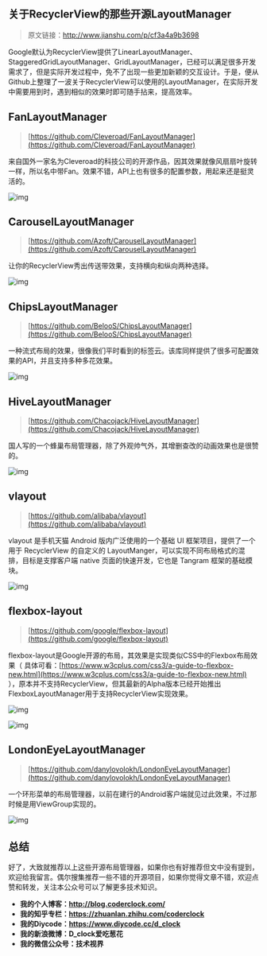 ## 关于RecyclerView的那些开源LayoutManager

> 原文链接：http://www.jianshu.com/p/cf3a4a9b3698

Google默认为RecyclerView提供了LinearLayoutManager、StaggeredGridLayoutManager、GridLayoutManager，已经可以满足很多开发需求了，但是实际开发过程中，免不了出现一些更加新颖的交互设计。于是，便从Github上整理了一波关于RecyclerView可以使用的LayoutManager，在实际开发中需要用到时，遇到相似的效果时即可随手拈来，提高效率。

## FanLayoutManager

> [https://github.com/Cleveroad/FanLayoutManager](https://github.com/Cleveroad/FanLayoutManager)

来自国外一家名为Cleveroad的科技公司的开源作品，因其效果就像风扇扇叶旋转一样，所以名中带Fan。效果不错，API上也有很多的配置参数，用起来还是挺灵活的。

![img](https://diycode.b0.upaiyun.com/photo/2017/b900c72687b8410b9181cac5ec33354c.gif)

## CarouselLayoutManager

> [https://github.com/Azoft/CarouselLayoutManager](https://github.com/Azoft/CarouselLayoutManager)

让你的RecyclerView秀出传送带效果，支持横向和纵向两种选择。

![img](https://diycode.b0.upaiyun.com/photo/2017/d936b099402d557a35ddbbdc3eee44f2.gif)

## ChipsLayoutManager

> [https://github.com/BelooS/ChipsLayoutManager](https://github.com/BelooS/ChipsLayoutManager)

一种流式布局的效果，很像我们平时看到的标签云。该库同样提供了很多可配置效果的API，并且支持多种多花效果。

![img](https://diycode.b0.upaiyun.com/photo/2017/64096b0169de6ee48172c9513f05d7fd.gif)

## HiveLayoutManager

> [https://github.com/Chacojack/HiveLayoutManager](https://github.com/Chacojack/HiveLayoutManager)

国人写的一个蜂巢布局管理器，除了外观帅气外，其增删查改的动画效果也是很赞的。

![img](https://diycode.b0.upaiyun.com/photo/2017/7dbaaeb6ba1dcccf77d969bc925531c5.gif)

## vlayout

> [https://github.com/alibaba/vlayout](https://github.com/alibaba/vlayout)

vlayout 是手机天猫 Android 版内广泛使用的一个基础 UI 框架项目，提供了一个用于 RecyclerView 的自定义的 LayoutManger，可以实现不同布局格式的混排，目标是支撑客户端 native 页面的快速开发，它也是 Tangram 框架的基础模块。

![img](https://diycode.b0.upaiyun.com/photo/2017/d8350faebc5d37475360d7a1797a9653.gif)

## flexbox-layout

> [https://github.com/google/flexbox-layout](https://github.com/google/flexbox-layout)

flexbox-layout是Google开源的布局，其效果是实现类似CSS中的Flexbox布局效果（ 具体可看：[https://www.w3cplus.com/css3/a-guide-to-flexbox-new.html](https://www.w3cplus.com/css3/a-guide-to-flexbox-new.html) ），原本并不支持RecyclerView，但其最新的Alpha版本已经开始推出FlexboxLayoutManager用于支持RecyclerView实现效果。

![img](https://diycode.b0.upaiyun.com/photo/2017/28c862e9e31e6dbe25442a4002ed3816.gif)

![img](https://diycode.b0.upaiyun.com/photo/2017/87ca3159a60c8f16588f5b5ce4654eb8.gif)

## LondonEyeLayoutManager

> [https://github.com/danylovolokh/LondonEyeLayoutManager](https://github.com/danylovolokh/LondonEyeLayoutManager)

一个环形菜单的布局管理器，以前在建行的Android客户端就见过此效果，不过那时候是用ViewGroup实现的。

![img](https://diycode.b0.upaiyun.com/photo/2017/b8de9aefbfeef8a60677dcf72134dec2.gif)

## 总结

好了，大致就推荐以上这些开源布局管理器，如果你也有好推荐但文中没有提到，欢迎给我留言。偶尔搜集推荐一些不错的开源项目，如果你觉得文章不错，欢迎点赞和转发，关注本公众号可以了解更多技术知识。

- **我的个人博客：http://blog.coderclock.com/**
- **我的知乎专栏：https://zhuanlan.zhihu.com/coderclock**
- **我的Diycode：https://www.diycode.cc/d_clock**
- **我的新浪微博：D_clock爱吃葱花**
- **我的微信公众号：技术视界**